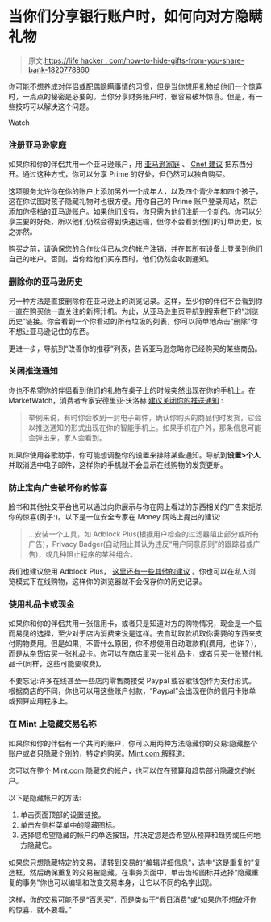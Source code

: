 # 当你们分享银行账户时，如何向对方隐瞒礼物

> 原文:[https://life hacker . com/how-to-hide-gifts-from-you-share-bank-1820778860](https://lifehacker.com/how-to-hide-gifts-from-your-partner-when-you-share-bank-1820778860)

你可能不想养成对伴侣或配偶隐瞒事情的习惯，但是当你想用礼物给他们一个惊喜时，一点点的秘密是必要的。当你分享财务账户时，很容易破坏惊喜。但是，有一些技巧可以解决这个问题。

Watch

### 注册亚马逊家庭

如果你和你的伴侣共用一个亚马逊账户，用 [亚马逊家庭](https://www.amazon.com/myh/households?asc_campaign=InlineText&asc_refurl=https://lifehacker.com/how-to-hide-gifts-from-your-partner-when-you-share-bank-1820778860&asc_source=&tag=kinjalifehackerlink-20) 、 [Cnet 建议](https://www.cnet.com/how-to/how-to-shop-on-amazon-without-ruining-the-holidays-christmas/) 把东西分开。通过这种方式，你可以分享 Prime 的好处，但仍然可以独自购买。

这项服务允许你在你的账户上添加另外一个成年人，以及四个青少年和四个孩子，这在你试图对孩子隐藏礼物时也很方便。用你自己的 Prime 账户登录网站，然后添加你搭档的亚马逊账户。如果他们没有，你只需为他们注册一个新的。你可以分享主要的好处，所以他们仍然会得到快速运输，但你不会看到他们的订单历史，反之亦然。

购买之前，请确保您的合作伙伴已从您的帐户注销，并在其所有设备上登录到他们自己的帐户。否则，当你给他们买东西时，他们仍然会收到通知。

### 删除你的亚马逊历史

另一种方法是直接删除你在亚马逊上的浏览记录。这样，至少你的伴侣不会看到你一直在购买他一直关注的新榨汁机。为此，从亚马逊主页导航到搜索栏下的“浏览历史”链接。你会看到一个你看过的所有垃圾的列表，你可以简单地点击“删除”你不想让亚马逊记住的东西。

更进一步，导航到“改善你的推荐”列表，告诉亚马逊忽略你已经购买的某些商品。

### 关闭推送通知

你也不希望你的伴侣看到他们的礼物在桌子上的时候突然出现在你的手机上。在 MarketWatch，消费者专家安德里亚·沃洛赫 [建议关闭你的推送通知](https://www.marketwatch.com/story/6-ways-to-hide-gifts-from-your-spouse-2013-12-09) :

> 举例来说，有时你会收到一封电子邮件，确认你购买的商品何时发货，它会以推送通知的形式出现在你的智能手机上。如果手机在户外，那条信息可能会弹出来，家人会看到。

如果你使用谷歌助手，你可能想调整你的设置来排除某些通知。导航到**设置>个人**并取消选中电子邮件，这样你的手机就不会显示在线购物的发货更新。

### 防止定向广告破坏你的惊喜

脸书和其他社交平台也可以通过向你展示与你在网上看过的东西相关的广告来扼杀你的惊喜(例子:)。以下是一位安全专家在 Money 网站上提出的建议:

> ...安装一个工具，如 Adblock Plus(根据用户检查的过滤器阻止部分或所有广告)，Privacy Badger(自动阻止其认为违反“用户同意原则”的跟踪器或广告)，或几种阻止程序的某种组合。

我们也建议使用 Adblock Plus， [这里还有一些其他的建议](https://lifehacker.com/the-best-browser-extensions-that-protect-your-privacy-479408034) 。你也可以在私人浏览模式下在线购物，这样你的浏览器就不会保存你的历史记录。

### 使用礼品卡或现金

如果你和你的伴侣共用一张信用卡，或者只是知道对方的购物情况，现金是一个显而易见的选择，至少对于店内消费来说是这样。去自动取款机取你需要的东西来支付购物费用。但是如果，不管什么原因，你不想使用自动取款机(费用，也许？)，而是从杂货店买一张礼品卡。你可以在商店里买一张礼品卡，或者只买一张预付礼品卡(同样，这些可能要收费)。

不要忘记:许多在线甚至一些店内零售商接受 Paypal 或谷歌钱包作为支付形式。根据商店的不同，你也可以用这些账户付款，“Paypal”会出现在你的信用卡账单或预算应用程序上。

### 在 Mint 上隐藏交易名称

如果你和你的伴侣有一个共同的账户，你可以用两种方法隐藏你的交易:隐藏整个账户或者只隐藏个别的，特定的购买。[Mint.com 解释道:](https://help.mint.com/Accounts-and-Transactions/888961031/How-do-I-hide-transactions.htm)

您可以在整个 Mint.com 隐藏您的帐户，也可以仅在预算和趋势部分隐藏您的帐户。

以下是隐藏帐户的方法:

1.  单击页面顶部的设置链接。
2.  单击左侧栏菜单中的隐藏图标。
3.  选择您希望隐藏的帐户的单选按钮，并决定您是否希望从预算和趋势或任何地方隐藏它。

如果您只想隐藏特定的交易，请转到交易的“编辑详细信息”，选中“这是重复的”复选框，然后确保重复的交易被隐藏。在事务页面中，单击齿轮图标并选择“隐藏重复的事务”你也可以编辑和改变交易本身，让它以不同的名字出现。

这样，你的交易可能不是“百思买”，而是类似于“假日消费”或“如果你不想破坏你的惊喜，就不要看。”